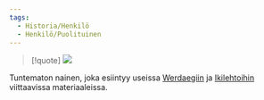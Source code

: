 ```yaml
---
tags:
  - Historia/Henkilö
  - Henkilö/Puolituinen
---
```

>[!quote]
>![](Ralfonin%20kirjaston%20arvoitukset.md#^ea2dc3)

Tuntematon nainen, joka esiintyy useissa [Werdaegiin](Werdaeg.md) ja [Ikilehtoihin](Ikilehdot.md) viittaavissa materiaaleissa.

